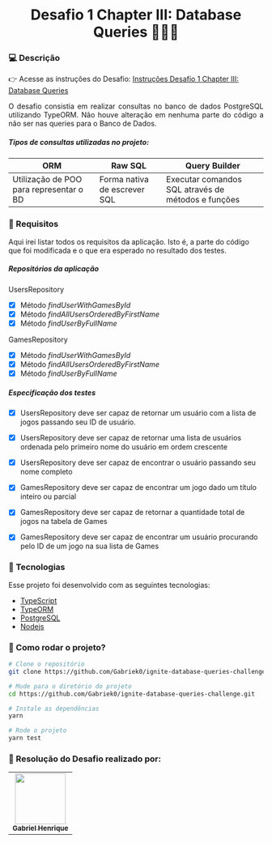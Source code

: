 <h1 align="center">Desafio 1 Chapter III: Database Queries 👩🏾‍💻</h1>

### 💻 Descrição

👉 Acesse as instruções do Desafio: [Instruções Desafio 1 Chapter III: Database Queries](https://www.notion.so/Desafio-01-Database-Queries-8d97dae581d5446e97555c43d301ee45)

<p align="justify">O desafio consistia em realizar consultas no banco de dados PostgreSQL utilizando TypeORM. Não houve alteração em nenhuma parte do código a não ser nas queries para o Banco de Dados.

##### Tipos de consultas utilizadas no projeto:

| ORM                                     | Raw SQL                      | Query Builder                                      |
| --------------------------------------- | ---------------------------- | -------------------------------------------------- |
| Utilização de POO para representar o BD | Forma nativa de escrever SQL | Executar comandos SQL através de métodos e funções |

### 🚀 Requisitos

Aqui irei listar todos os requisitos da aplicação. Isto é, a parte do código que foi modificada e o que era esperado no resultado dos testes.

##### Repositórios da aplicação

UsersRepository

- [x] Método _findUserWithGamesById_
- [x] Método _findAllUsersOrderedByFirstName_
- [x] Método _findUserByFullName_

GamesRepository

- [x] Método _findUserWithGamesById_
- [x] Método _findAllUsersOrderedByFirstName_
- [x] Método _findUserByFullName_

##### Especificação dos testes

- [x] UsersRepository deve ser capaz de retornar um usuário com a lista de jogos passando seu ID de usuário.

- [x] UsersRepository deve ser capaz de retornar uma lista de usuários ordenada pelo primeiro nome do usuário em ordem crescente
- [x] UsersRepository deve ser capaz de encontrar o usuário passando seu nome completo
- [x] GamesRepository deve ser capaz de encontrar um jogo dado um título inteiro ou parcial
- [x] GamesRepository deve ser capaz de retornar a quantidade total de jogos na tabela de Games
- [x] GamesRepository deve ser capaz de encontrar um usuário procurando pelo ID de um jogo na sua lista de Games

### :nut_and_bolt: Tecnologias

Esse projeto foi desenvolvido com as seguintes tecnologias:

- [TypeScript][typescript]
- [TypeORM][typeorm]
- [PostgreSQL][postgresql]
- [Nodejs][nodejs]

[typescript]: https://www.typescriptlang.org/
[nodejs]: https://nodejs.org/en/
[postgresql]: https://www.postgresql.org/
[typeorm]: https://typeorm.io/

### 🤔 Como rodar o projeto?

```bash
# Clone o repositório
git clone https://github.com/Gabriek0/ignite-database-queries-challenge.git

# Mude para o diretório do projeto
cd https://github.com/Gabriek0/ignite-database-queries-challenge.git

# Instale as dependências
yarn

# Rode o projeto
yarn test
```

### 🧑 Resolução do Desafio realizado por:

<table>
  <tr>
    <td align="center">
      <a href="https://github.com/Gabriek0">
        <img src='https://avatars.githubusercontent.com/u/89749843?v=4' width="100px;" alt=""/>
        <br />
          <sub>
            <b>Gabriel Henrique</b>
          </sub>
      </a>
    </td>

  </tr>
</table>
